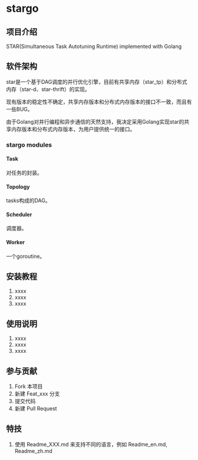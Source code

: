 # stargo

## 项目介绍

STAR(Simultaneous Task Autotuning Runtime) implemented with Golang

## 软件架构

star是一个基于DAG调度的并行优化引擎，目前有共享内存（star\_tp）和分布式内存（star-d、star-thrift）的实现。

现有版本的稳定性不确定，共享内存版本和分布式内存版本的接口不一致，而且有一些BUG。

由于Golang对并行编程和异步通信的天然支持，我决定采用Golang实现star的共享内存版本和分布式内存版本，为用户提供统一的接口。

### stargo modules

#### Task

对任务的封装。

#### Topology

tasks构成的DAG。

#### Scheduler

调度器。

#### Worker

一个goroutine。


## 安装教程

1. xxxx
2. xxxx
3. xxxx

## 使用说明

1. xxxx
2. xxxx
3. xxxx

## 参与贡献

1. Fork 本项目
2. 新建 Feat_xxx 分支
3. 提交代码
4. 新建 Pull Request


## 特技

1. 使用 Readme\_XXX.md 来支持不同的语言，例如 Readme\_en.md, Readme\_zh.md
